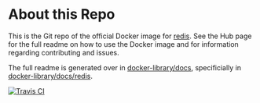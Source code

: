 # About this Repo

This is the Git repo of the official Docker image for [redis](https://registry.hub.docker.com/_/redis/). See the Hub page for the full readme on how to use the Docker image and for information regarding contributing and issues.

The full readme is generated over in [docker-library/docs](https://github.com/docker-library/docs), specificially in [docker-library/docs/redis](https://github.com/docker-library/docs/tree/master/redis).

[![Travis CI](https://img.shields.io/travis/docker-library/redis/master.svg)](https://travis-ci.org/docker-library/redis/branches)

